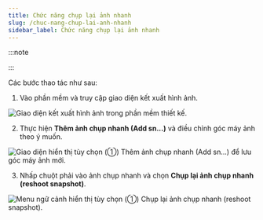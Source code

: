 ```yaml
---
title: Chức năng chụp lại ảnh nhanh
slug: /chuc-nang-chup-lai-anh-nhanh
sidebar_label: Chức năng chụp lại ảnh nhanh
---
```


:::note

:::

Các bước thao tác như sau:

1. Vào phần mềm và truy cập giao diện kết xuất hình ảnh.

![Giao diện kết xuất hình ảnh trong phần mềm thiết kế.](https://storage.googleapis.com/jegavn_kb/image_jegavn/255.1.png)

2. Thực hiện **Thêm ảnh chụp nhanh (Add sn...)** và điều chỉnh góc máy ảnh theo ý muốn.

![Giao diện hiển thị tùy chọn (①) Thêm ảnh chụp nhanh (Add sn...) để lưu góc máy ảnh mới.](https://storage.googleapis.com/jegavn_kb/image_jegavn/255.2.png)

3. Nhấp chuột phải vào ảnh chụp nhanh và chọn **Chụp lại ảnh chụp nhanh (reshoot snapshot)**.

![Menu ngữ cảnh hiển thị tùy chọn (①) Chụp lại ảnh chụp nhanh (reshoot snapshot).](https://storage.googleapis.com/jegavn_kb/image_jegavn/255.3.png)